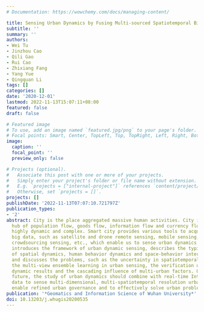```yaml
---
# Documentation: https://wowchemy.com/docs/managing-content/

title: Sensing Urban Dynamics by Fusing Multi-sourced Spatiotemporal Big Data
subtitle: ''
summary: ''
authors:
- Wei Tu
- Jinzhou Cao
- Qili Gao
- Rui Cao
- Zhixiang Fang
- Yang Yue
- Qingquan Li
tags: []
categories: []
date: '2020-12-01'
lastmod: 2022-11-13T15:07:11+08:00
featured: false
draft: false

# Featured image
# To use, add an image named `featured.jpg/png` to your page's folder.
# Focal points: Smart, Center, TopLeft, Top, TopRight, Left, Right, BottomLeft, Bottom, BottomRight.
image:
  caption: ''
  focal_point: ''
  preview_only: false

# Projects (optional).
#   Associate this post with one or more of your projects.
#   Simply enter your project's folder or file name without extension.
#   E.g. `projects = ["internal-project"]` references `content/project/deep-learning/index.md`.
#   Otherwise, set `projects = []`.
projects: []
publishDate: '2022-11-13T07:07:10.721797Z'
publication_types:
- '2'
abstract: City is the place aggregated massive human activities. City is the exchange
  hub of population flow, goods flow, information flow and currency flow, which is
  highly dynamic and complex. Smart city provides various tools to acquire spatiotemporal
  big data, such as satellite and drone remote sensing, mobile sensing, social sensing,
  crowdsourcing sensing, etc., which enable us to sense urban dynamics. This paper
  introduces the framework of urban dynamic sensing, describes the typical applications
  of spatial dynamics, human behavior dynamics and space-behavior interaction dynamics,
  and discusses the problems, such as the uncertainty in spatiotemporal big data,
  the multi-view ensemble learning in urban sensing, the verification of the urban
  dynamic results and the cascading influence of multi-urban factors. Outlooking the
  future, the study of urban dynamics should combine with real-time Internet of things
  data to sense multi-dimensional, multi-spatiotemporal resolution urban dynamic to
  enable refined urban governance and to effectively solve urban problems.
publication: '*Geomatics and Information Science of Wuhan University*'
doi: 10.13203/j.whugis20200535
---
```

